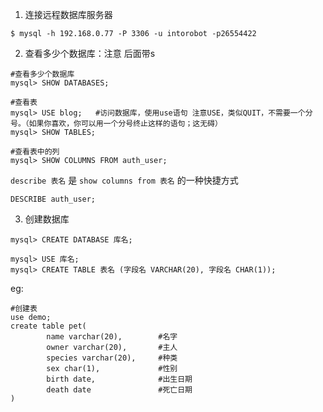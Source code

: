 1. 连接远程数据库服务器

  `$ mysql -h 192.168.0.77 -P 3306 -u intorobot -p26554422`

2. 查看多少个数据库：注意 后面带s

  ```
  #查看多少个数据库
  mysql> SHOW DATABASES;
  ```

  ```
  #查看表
  mysql> USE blog;   #访问数据库，使用use语句 注意USE，类似QUIT，不需要一个分号。（如果你喜欢，你可以用一个分号终止这样的语句；这无碍）
  mysql> SHOW TABLES;
  ```

  ```
  #查看表中的列
  mysql> SHOW COLUMNS FROM auth_user;
  ```

  `describe 表名` 是 `show columns from 表名` 的一种快捷方式

  ```
  DESCRIBE auth_user;
  ```

3. 创建数据库

  ```
  mysql> CREATE DATABASE 库名;
  ```

  ```
  mysql> USE 库名;
  mysql> CREATE TABLE 表名 (字段名 VARCHAR(20), 字段名 CHAR(1));    
  ```

  eg:
  ```
  #创建表
  use demo;
  create table pet(
          name varchar(20),        #名字
          owner varchar(20),       #主人
          species varchar(20),     #种类
          sex char(1),             #性别
          birth date,              #出生日期
          death date               #死亡日期
  )
  ```



